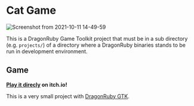 # Cat Game

![Screenshot from 2021-10-11 14-49-59](https://user-images.githubusercontent.com/5458964/136793922-19f8efda-e3ab-44b9-a546-cbf432443809.png)

This is a DragonRuby Game Toolkit project that must be in a sub directory (e.g. `projects/`) of a directory where a DragonRuby binaries stands to be run in development environment.

## Game

**[Play it direcly](https://rdeckard.itch.io/cat-game) on itch.io!**

This is a very small project with [DragonRuby GTK](https://dragonruby.itch.io/dragonruby-gtk).
